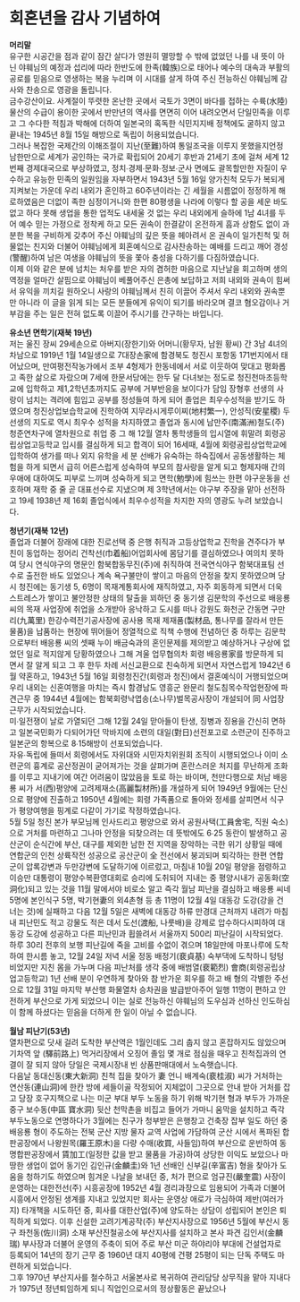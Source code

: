 # 회혼년을 감사 기념하여 <br>
**머리말**<br>
  유구한 시공간을 점과 같이 잠간 살다가 영원히 멸망할 수 밖에 없었던 나를 내 뜻이 아닌 야훼님의 예정과 섭리에 따라 한반도에 한족(韓族)으로 태어나
예수의 대속과 부활의 공로를  믿음으로 영생하는 복을 누리며 이 시대를 살게 하여 주신 전능하신 야훼님께 감사와 찬송으로 영광을 돌립니다. <br>
  금수강산이요. 사계절이 뚜렷한 온난한 곳에서 국토가 3면이 바다를 접하는 수륙(水陸)물산의 수급이 용이한 곳에서 반만년의 역사를 면면히 이어
내려오면서 단일민족을 이루고 그 수다한 적침과 박해에 더하여 일본국의 혹독한 식민지지배 정책에도 굴하지 않고 끝내는 1945년 8월 15일 
해방으로 독립이 허용되었습니다.<br>
  그러나 복잡한 국제간의 이해조절이 지난(至難)하여 통일조국을 이루지 못했을지언정 남한만으로 세계가 공인하는 국가로 확립되어 20세기 후반과
21세기 초에 걸쳐 세계 12번째 경제대국으로 부상하였고, 정치∙경제∙문화∙정보∙군사 면에도 괄목할만한 자질이 우수하고 유능한 민족의 일원임을 자부하면서
1943년 5월 16일 양가친척 모두가 복되게 지켜보는 가운데 우리 내외가 혼인하고 60주년이라는 긴 세월을 시름없이 정정하게 해로하였음은 더없이 족한
심정이거니와 한편 80평생을 나라에 이렇다 할 공을 세운 바도 없고 하다 못해 생업을 통한 업적도 내세울 것 없는 우리 내외에게 슬하에 1남 4녀를 두어
예수 믿는 가정으로 정착케 하고 모든 권속이 한결같이 온전하게 흠과 상함도 없이 과분한 복을 구비하게 갖추어 주신 야훼님의 깊은 뜻을 헤아려서 온 권속이
일가친척 및 허물없는 친지와 더불어 야훼님에게 회혼예식으로 감사찬송하는 예배를 드리고 깨어 경성(警醒)하여 남은 여생을 야훼님의 뜻을 쫓아 충성을 
다하기를 다짐하였습니다.<br>
  이제 이와 같은 분에 넘치는 처우를 받은 자의 겸허한 마음으로 지난날을 회고하며 생의 역정을 얼마간 살핌으로 야훼님이 베풀어주신 은총에 보답하고
저희 내외와 권속이 힘써서 유익을 끼치길 원하오니 사랑의 야훼님께서 친히 이끌어 주셔서 우리 내외와 권속뿐만 아니라 이 글을 읽게 되는 모든 분들에게
유익이 되기를 바라오며 결코 혐오감이나 거부감을 주는 일은 전혀 없도록 이끌어 주시기를 간구하는 바입니다.<br>

**유소년 면학기(재북 19년)**<br>
  저는 울진 장씨 29세손으로 아버지(장한기)와 어머니(황무자, 남원 황씨) 간 3남 4녀의 차남으로 1919년 1월 14일생으로 7대장손家에 함경북도 청진시 포항동
171번지에서 태어났으며, 만여평전작농가에서 조부 4형제가 한동네에서 서로 이웃하여 맞대고 평화롭고 족한 삶으로 자랐으며 7세에 한문서당에는 
한두 달 다녀보는 정도로 청진천마초등학교에 입학하고 제1,2학년초까지도 공부에 거부반응을 보이다가 담임 장형후 선생의 사랑이 넘치는 격려에 힘입고 공부를
정성들여 하게 되어 졸업은 최우수성적을 받기도 하였으며 청진상업보습학교에 진학하여 지무라시게루이찌(地村繁一), 안성직(安星稷) 두 선생의 지도로 역시
최우수 성적을 차지하였고 졸업과 동시에 남만주(南滿洲)철도(주)청준연차구에 열차원으로 취업 중 그 해 12월 열차 통학생들의 입시열에 휘말려
회령공립상업고등학교 입시를 결심하게 되고 합격이 되어 16세때, 4월에 회령공립상업학교에 입학하여 생가를 떠나 외지 유학을 세 분 선배가 유숙하는
하숙집에서 공동생활하는 체험을 하게 되면서 급히 어른스럽게 성숙하여 부모의 참사랑을 알게 되고 형제자매 간의 우애에 대하여도 피부로 느끼며 성숙하게
되고 면학(勉學)에 힘쓰는 한편 야구운동을 선호하며 재학 중 줄 곧 대표선수로 지냈으며 제 3학년에서는 야구부 주장을 맡아 선전하고 19세 1938년 제 16회
졸업식에서 최우수성적을 차지한 자의 영광도 누려 보았습니다.<br>

**청년기(재북 12년)**<br>
졸업과 더불어 장래에 대한 진로선택 중 은행 취직과 고등상업학교 진학을 견주다가 부친이 동업하는 정어리 건착선(巾着船)어업회사에 몸담기를 결심하였으나 여의치 못하여 당시 연식야구의 명문인 함북합동무진(주)에 취직하여 전국연식야구 함북대표팀 선수로 출전한 바도 있었으나 계속 욕구불만이 쌓이고 마음의 안정을 찾지 못하였으며 당시 청진에는 동기생 5, 6명이 목재계통회사에 재직하였고, 자주 회동하게 되면서 더욱 스트레스가 쌓이고 불안정한 상태의 탈출을 꾀하던 중 동기생 김문학의 주선으로 배응룡 씨의 목재 사업장에 취업을 소개받아 응낙하고 도시를 떠나 강원도 화천군 간동면 구만리(九萬里) 한강수력전기공사장에 공사용 목재 제재품(製材品, 통나무를 잘라서 만든 물품)을 납품하는 현장에 뛰어들어 정열적으로 직책 수행에 전념하던 중 하루는 김문학으로부터 배응룡 씨의 셋째 누이 배금숙과의 혼인문제를 제의받고 예상하거나 구상에 없었던 일로 적지않게 당황하였으나 그해 겨울 업무협의차 회령 배응룡家를 방문하게 되면서 잘 알게 되고 그 후 한두 차례 서신교환으로 친숙하게 되면서 자연스럽게 1942년 6월 약혼하고, 1943년 5월 16일 회령청진간(회령과 청진)에서 결혼예식이 거행되었으며 우리 내외는 신혼여행을 마치는 즉시 함경남도 영흥군 완문리 철도침목수작업현장에 파견근무 중 1944년 4월에는 함북회령낙엽송(소나무)벌목공사장이 개설되어 同 사업장 근무가 시작되었습니다.<br>
  미∙일전쟁이 날로 가열되던 그해 12월 24일 맏아들이 탄생, 징병과 징용을 간신히 면하고 일본국민화가 다되어가던 막바지에 소련의 대일(對日)선전포고로 소련군이 진주하고 일본군의 항복으로 8∙15해방이 선포되었습니다.<br>
  자유∙독립에 들떠서 회령에서도 자위대와 시민자치위원회 조직이 시행되었으나 이미 소련군의 흉계로 공산정권이 굳어져가는 것을 살펴가며 혼란스러운 처지를 무난하게 조화를 이루고 지내기에 여간 어려움이 많았음을 토로 하는 바이며, 천만다행으로 처남 배응룡 씨가 서(西)평양에 고려제재소(高麗製材所)를 개설하게 되어 1949년 9월에는 단신으로 평양에 진출하고 1950년 4월에는 회령 가족품으로 돌아와 정세를 살피면서 식구가 평양여행을 핑계로 다같이 가기로 작정하였습니다.<br>
  5월 5일 청진 본가 부모님께 인사드리고 평양으로 와서 공원사택(工員舍宅, 직원 숙소)으로 거처를 마련하고 그나마 안정을 되찾으려는 데 뜻밖에도 6∙25 동란이 발생하고 공산군이 순식간에 부산, 대구를 제외한 남한 전 지역을 장악하는 극한 위기 상황일 때에 연합군의 인천 상륙작전 성공으로 공산군이 全 전선에서 붕괴되며 퇴각하는 한편 연합군이 압록강변과 두만강변에 도달하기에 이르렀고, 마침내 10월 20일 평양을 점령하고 이승만 대통령이 평양수복환영대회로 승리에 도취되어 지내는 중 평양시내가 공동화(空洞化)되고 있는 것을 11월 말에서야 비로소 알고 즉각 월남 피난을 결심하고 배응룡 씨네 5명에 본인식구 5명, 박기현妻의 외4촌형 등 총 11명이 12월 4일 대동강 도강(강을 건너는 것)에 실패하고 다음 12월 5일은 새벽에 대동강 하류 만경대 근처까지 내려가 마침내 피난민도 적고 강물도 적은 데서 도선(渡船, 나룻배)을 강제로 압수하다시피하여 대동강 도강에 성공하고 다른 피난민과 휩쓸려서 서울까지 500리 피난길이 시작되었다. <br>
  하루 30리 전후의 보행 피난길에 죽을 고비를 수없이 겪으며 18일만에 마포나루에 도착하여 한시름 놓고, 12월 24일 저녁 서울 정동 배정기(裵貞基) 숙부댁에 도착하니 텅텅 비었지만 지친 몸을 가누며 다음 피난처를 생각 중에 배범열(裵範烈) 會商(회령공립상업고등학교) 1년 선배 분이 우연하게 찾아와 참 반가운 회우를 하고 배 형의 각별한 주선으로 12월 31일 마지막 부산행 화물열차 승차권을 발급받아주어 일행 11명이 편하고 안전하게 부산으로 가게 되었으니 이는 실로 전능하신 야훼님의 도우심과 선하신 인도하심이 함께 하셨다는 믿음을 더하게 한 일이 아닐 수 없습니다.<br>
  
  **월남 피난기(53년)**<br>
  열차편으로 닷새 걸려 도착한 부산역은 1월인데도 그리 춥지 않고 혼잡하지도 않았으며 기차역 앞 (驛前路上) 먹거리장에서 오징어 졸임 몇 개로 점심을 때우고 친척집과의 연결이 잘 되지 않아 당일은 국제시장내 빈 상품판매대에서 노숙햇습니다.<br>
  다음날 동대신동(東大新洞) 친척 집을 찾아가 妻 언니 배계숙(裵桂淑) 씨가 거처하는 연산동(連山洞)에 한칸 방에 세들이골 작정되어 지체없이 그곳으로 안내 받아 거처를 잡고 당장 호구지책으로 나는 미군 부대 부두 노동을 하기 위해 박기현 형과 부두가 가까운 중구 보수동(中區 寶水洞) 뒷산 천막촌을 비집고 들어가 가마니 움막을 설치하고 즉각 부두노동으로 연명하다가 3월에는 친구가 청부받은 은행창고 건축장 잡부 일도 하던 중 배응룡 형이 주도하는 전북 군산 지방 물자 교역 사업에 가담하여 군산 시에서 폭파된 합판공장에서 나왕원목(羅王原木)을 다량 수매(收買, 사들임)하여 부산으로 운반하여 동명합판공장에서 賃加工(일정한 값을 받고 물품을 가공)하여 상당한 이익도 보았으나 마땅한 생업이 없어 동기인 김인규(金麟圭)와 1년 선배인 신부길(辛富吉) 형을 찾아가 도움을 청하기도 하였으며 힘겨운 나날을 보내던 중, 처가 편으로 엄규진(嚴奎震) 사장이 운영하는 대한전선(주) 시흥공장에 1952년 4월 경리과장으로 임용되어 가족과 더불어 시흥에서 안정된 생계를 지내고 있었지만 회사는 운영상 애로가 극심하여 제반(여러가지) 타개책을 시도하던 중, 회사를 대한산업(주)에 양도하는 상담이 성립되어 본인은 퇴직하게 되었다. 이후 신설한 고려기계공작(주) 부산지사장으로 1956년 5월에 부산시 동구 좌천동(佐川洞) 소재 부산진철공소에 부산지사를 설치하고 본사 파견 김인서(金麟瑞) 부사장과 더불어 운영의 주축이 되어 주로 부산 미군 하야리야 부대에 건설업자로 등록되어 14년의 장기 근무 중 1960년 대지 40평에 건평 25평이 되는 단독 주택도 마련하게 되었습니다.<br>
  그후 1970년 부산지사를 철수하고 서울본사로 복귀하여 관리담당 상무직을 맡아 지내다가 1975년 정년퇴임하게 되니 직업인으로서의 정상활동은 끝났으나


